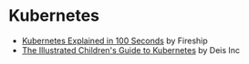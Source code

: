 # Kubernetes

- [Kubernetes Explained in 100 Seconds](https://www.youtube.com/watch?v=PziYflu8cB8) by Fireship
- [The Illustrated Children's Guide to Kubernetes](https://www.youtube.com/watch?v=4ht22ReBjno) by Deis Inc
